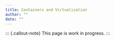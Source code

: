 ```yaml
---
title: Containers and Virtualization
author: ""
date: ""
---
```


::: {.callout-note}
This page is work in progress.
:::
